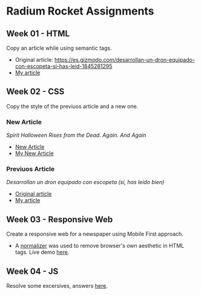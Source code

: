 # Radium Rocket Assignments
## Week 01 - HTML
Copy an article while using semantic tags.

* Original article: https://es.gizmodo.com/desarrollan-un-dron-equipado-con-escopeta-si-has-leid-1845281295
* [My article](./week-01-html/index.html)

## Week 02 - CSS
Copy the style of the previuos article and a new one.

### New Article
*Spirit Halloween Rises from the Dead. Again. And Again*
* [New Article](https://www.nytimes.com/2020/10/12/style/spirit-halloween-costume-store-undead-forever.html)
* [My New Article](./week-02-css/article-02/index.html)

### Previuos Article
*Desarrollan un dron equipado con escopeta (sí, has leído bien)*
* [Original article](https://es.gizmodo.com/desarrollan-un-dron-equipado-con-escopeta-si-has-leid-1845281295)
* [My article](./week-02-css/article-01/index.html)

## Week 03 - Responsive Web
Create a responsive web for a newspaper using Mobile First approach.
* A [normalizer](https://necolas.github.io/normalize.css/) was used to remove browser's own aesthetic in HTML tags.
Live demo [here](https://wgnr.github.io/radium-rocket-trainig/week-03-css-responsive/).

## Week 04 - JS
Resolve some excersives, answers [here](./week-04-js/).